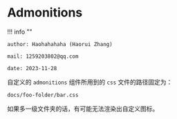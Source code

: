 # Admonitions

!!! info ""

    author: Haohahahaha (Haorui Zhang)

    mail: 1259203802@qq.com

    date: 2023-11-28

自定义的 `admonitions` 组件所用到的 `css` 文件的路径固定为：

```
docs/foo-folder/bar.css
```

如果多一级文件夹的话，有可能无法渲染出自定义图标。
